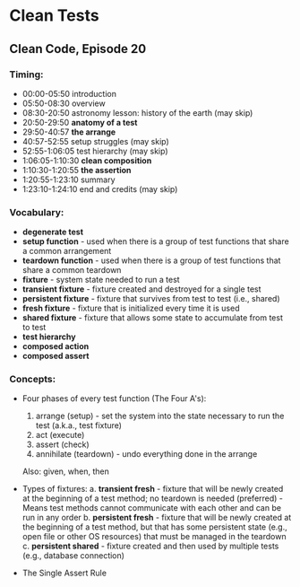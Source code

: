 # Clean Tests

## Clean Code, Episode 20

### Timing:

- 00:00-05:50 introduction
- 05:50-08:30 overview
- 08:30-20:50 astronomy lesson: history of the earth (may skip)
- 20:50-29:50 **anatomy of a test**
- 29:50-40:57 **the arrange**
- 40:57-52:55 setup struggles (may skip)
- 52:55-1:06:05 test hierarchy (may skip)
- 1:06:05-1:10:30 **clean composition**
- 1:10:30-1:20:55 **the assertion**
- 1:20:55-1:23:10 summary
- 1:23:10-1:24:10 end and credits (may skip)

### Vocabulary:

- **degenerate test**
- **setup function** - used when there is a group of test functions that share a common arrangement
- **teardown function** - used when there is a group of test functions that share a common teardown
- **fixture** - system state needed to run a test
- **transient fixture** - fixture created and destroyed for a single test
- **persistent fixture** - fixture that survives from test to test (i.e., shared)
- **fresh fixture** - fixture that is initialized every time it is used
- **shared fixture** - fixture that allows some state to accumulate from test to test
- **test hierarchy**
- **composed action**
- **composed assert**

### Concepts:

- Four phases of every test function (The Four A's):
	1. arrange (setup) - set the system into the state necessary to run the test (a.k.a., test fixture)
	2. act     (execute)
	3. assert  (check)
	4. annihilate  (teardown) - undo everything done in the arrange

    Also: given, when, then

- Types of fixtures:
	a. **transient fresh** - fixture that will be newly created at the beginning of a test method; no teardown is needed (preferred)
		- Means test methods cannot communicate with each other and can be run in any order
    b. **persistent fresh** - fixture that will be newly created at the beginning of a test method, but that has some persistent state (e.g., open file or other OS resources) that must be managed in the teardown
	c. **persistent shared** - fixture created and then used by multiple tests (e.g., database connection)

- The Single Assert Rule
